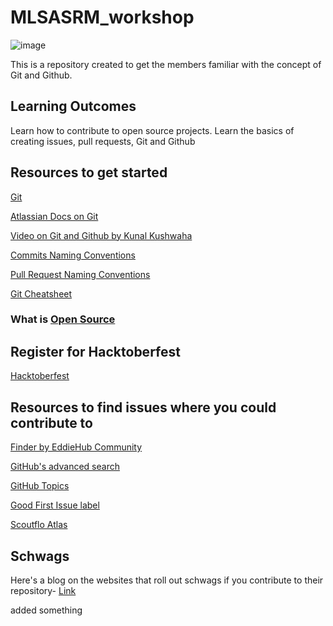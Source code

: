 # MLSASRM_workshop
![image](https://github.com/VividhPandey003/MLSASRM_workshop/assets/91251535/8d61d46e-d1f3-47ba-9a28-c695cf732f79)


This is a repository created to get the members familiar with the concept of Git and Github.

## Learning Outcomes
Learn how to contribute to open source projects. Learn the basics of creating issues, pull requests, Git and Github


## Resources to get started
[Git](http://up1.github.io/git-guide/index.html)

[Atlassian Docs on Git](https://www.atlassian.com/git/tutorials/setting-up-a-repository)

[Video on Git and Github by Kunal Kushwaha](https://youtu.be/apGV9Kg7ics?si=M9PjTV1s92WQcrBu)

[Commits Naming Conventions](https://www.conventionalcommits.org/en/v1.0.0/)

[Pull Request Naming Conventions](https://flank.github.io/flank/pr_titles/)

[Git Cheatsheet](https://education.github.com/git-cheat-sheet-education.pdf)


### What is [Open Source](https://www.digitalocean.com/community/tutorials/what-is-open-source)

## Register for Hacktoberfest
[Hacktoberfest](https://hacktoberfest.com/)

## Resources to find issues where you could contribute to

[Finder by EddieHub Community](https://finder.eddiehub.io)

[GitHub's advanced search](https://github.com/search/advanced)

[GitHub Topics](http://github.com/topics/JavaScript)

[Good First Issue label](https://github.com/issues?q=is%3Aopen+is%3Aissue+label%3A%22good+first+issue%22)

[Scoutflo Atlas](https://atlas.scoutflo.com/hacktoberfest)

## Schwags
Here's a blog on the websites that roll out schwags if you contribute to their repository- [Link](https://medium.com/@btkcodedev/okay-hacktoberfest-2023-show-the-companies-who-give-out-swags-7cfdd7150209)

added something
